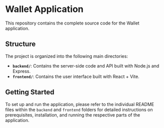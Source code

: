 # Wallet Application

This repository contains the complete source code for the Wallet application.

## Structure

The project is organized into the following main directories:

* **`backend/`**: Contains the server-side code and API built with Node.js and Express.
* **`frontend/`**: Contains the user interface built with React + Vite.

## Getting Started

To set up and run the application, please refer to the individual README files within the `backend` and `frontend` folders for detailed instructions on prerequisites, installation, and running the respective parts of the application.